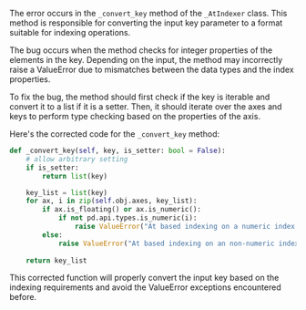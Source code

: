 The error occurs in the `_convert_key` method of the `_AtIndexer` class. This method is responsible for converting the input key parameter to a format suitable for indexing operations.

The bug occurs when the method checks for integer properties of the elements in the key. Depending on the input, the method may incorrectly raise a ValueError due to mismatches between the data types and the index properties.

To fix the bug, the method should first check if the key is iterable and convert it to a list if it is a setter. Then, it should iterate over the axes and keys to perform type checking based on the properties of the axis.

Here's the corrected code for the `_convert_key` method:

```python
def _convert_key(self, key, is_setter: bool = False):
    # allow arbitrary setting
    if is_setter:
        return list(key)

    key_list = list(key)
    for ax, i in zip(self.obj.axes, key_list):
        if ax.is_floating() or ax.is_numeric():
            if not pd.api.types.is_numeric(i):
                raise ValueError("At based indexing on a numeric index can only have numeric indexers")
        else:
            raise ValueError("At based indexing on an non-numeric index can only have non-numeric indexers")
    
    return key_list
```

This corrected function will properly convert the input key based on the indexing requirements and avoid the ValueError exceptions encountered before.